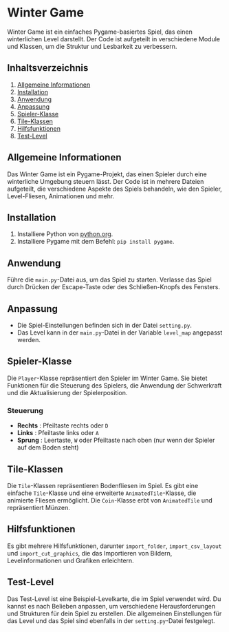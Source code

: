 
# Winter Game

Winter Game ist ein einfaches Pygame-basiertes Spiel, das einen winterlichen Level darstellt. Der Code ist aufgeteilt in verschiedene Module und Klassen, um die Struktur und Lesbarkeit zu verbessern.

## Inhaltsverzeichnis

1. [Allgemeine Informationen](#allgemeine-informationen)
2. [Installation](#installation)
3. [Anwendung](#anwendung)
4. [Anpassung](#anpassung)
5. [Spieler-Klasse](#spieler-klasse)
6. [Tile-Klassen](#tile-klassen)
7. [Hilfsfunktionen](#hilfsfunktionen)
8. [Test-Level](#test-level)

## Allgemeine Informationen

Das Winter Game ist ein Pygame-Projekt, das einen Spieler durch eine winterliche Umgebung steuern lässt. Der Code ist in mehrere Dateien aufgeteilt, die verschiedene Aspekte des Spiels behandeln, wie den Spieler, Level-Fliesen, Animationen und mehr.

## Installation

1. Installiere Python von [python.org](https://www.python.org/).
2. Installiere Pygame mit dem Befehl: `pip install pygame`.

## Anwendung

Führe die `main.py`-Datei aus, um das Spiel zu starten. Verlasse das Spiel durch Drücken der Escape-Taste oder des Schließen-Knopfs des Fensters.

## Anpassung

* Die Spiel-Einstellungen befinden sich in der Datei `setting.py`.
* Das Level kann in der `main.py`-Datei in der Variable `level_map` angepasst werden.

## Spieler-Klasse

Die `Player`-Klasse repräsentiert den Spieler im Winter Game. Sie bietet Funktionen für die Steuerung des Spielers, die Anwendung der Schwerkraft und die Aktualisierung der Spielerposition.

### Steuerung

* **Rechts** : Pfeiltaste rechts oder `D`
* **Links** : Pfeiltaste links oder `A`
* **Sprung** : Leertaste, `W` oder Pfeiltaste nach oben (nur wenn der Spieler auf dem Boden steht)

## Tile-Klassen

Die `Tile`-Klassen repräsentieren Bodenfliesen im Spiel. Es gibt eine einfache `Tile`-Klasse und eine erweiterte `AnimatedTile`-Klasse, die animierte Fliesen ermöglicht. Die `Coin`-Klasse erbt von `AnimatedTile` und repräsentiert Münzen.

## Hilfsfunktionen

Es gibt mehrere Hilfsfunktionen, darunter `import_folder`, `import_csv_layout` und `import_cut_graphics`, die das Importieren von Bildern, Levelinformationen und Grafiken erleichtern.

## Test-Level

Das Test-Level ist eine Beispiel-Levelkarte, die im Spiel verwendet wird. Du kannst es nach Belieben anpassen, um verschiedene Herausforderungen und Strukturen für dein Spiel zu erstellen. Die allgemeinen Einstellungen für das Level und das Spiel sind ebenfalls in der `setting.py`-Datei festgelegt.
